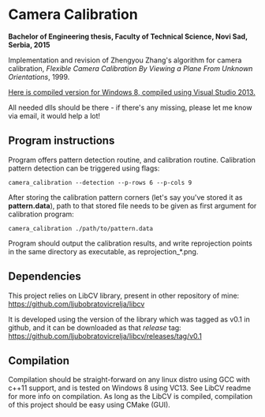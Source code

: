 # Camera Calibration

**Bachelor of Engineering thesis, Faculty of Technical Science, Novi Sad, Serbia, 2015**


Implementation and revision of Zhengyou Zhang's algorithm for camera calibration, 
*Flexible Camera Calibration By Viewing a Plane From Unknown Orientations*, 1999.

[Here is compiled version for Windows 8, compiled using Visual Studio 2013.](https://www.dropbox.com/s/tot12zm0qi2rsl1/camera_calibration_vc12_x64.zip?dl=0)

All needed dlls should be there - if there's any missing, please let me know via email, it would help a lot!


## Program instructions
Program offers pattern detection routine, and calibration routine. Calibration 
pattern detection can be triggered using flags:

```
camera_calibration --detection --p-rows 6 --p-cols 9
```

After storing the calibration pattern corners (let's say you've stored it as **pattern.data**), path to that stored file needs to be given as first 
argument for calibration program:

```
camera_calibration ./path/to/pattern.data
```

Program should output the calibration results, and write reprojection points in the same directory as executable, as reprojection_*.png.

## Dependencies

This project relies on LibCV library, present in other repository of mine:
https://github.com/ljubobratovicrelja/libcv

It is developed using the version of the library which was tagged as v0.1
in github, and it can be downloaded as that *release* tag:
https://github.com/ljubobratovicrelja/libcv/releases/tag/v0.1


## Compilation

Compilation should be straight-forward on any linux distro using GCC with c++11 support, 
and is tested on Windows 8 using VC13. See LibCV readme for more info on compilation.
As long as the LibCV is compiled, compilation of this project should be easy using CMake (GUI).
 

